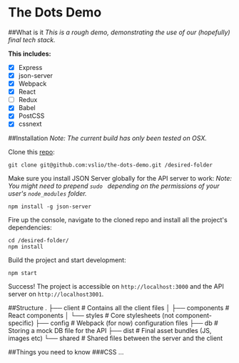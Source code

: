 # The Dots Demo

##What is it
*This is a rough demo, demonstrating the use of our (hopefully) final tech stack.*

**This includes:**
- [x] Express
- [x] json-server
- [x] Webpack
- [x] React
- [ ] Redux
- [x] Babel
- [x] PostCSS
- [x] cssnext

##Installation
*Note: The current build has only been tested on OSX.*

Clone this [repo](https://github.com/vslio/the-dots-demo):
```
git clone git@github.com:vslio/the-dots-demo.git /desired-folder
```

Make sure you install JSON Server globally for the API server to work:
*Note: You might need to prepend `sudo ` depending on the permissions of your user's `node_modules` folder.*
```
npm install -g json-server
```

Fire up the console, navigate to the cloned repo and install all the project's dependencies:
```
cd /desired-folder/
npm install
```

Build the project and start development:
```
npm start
```

Success! The project is accessible on `http://localhost:3000` and the API server on `http://localhost3001`.

##Structure
    .
    ├── client                  # Contains all the client files
    │   ├── components          # React components
    │   └── styles              # Core stylesheets (not component-specific)
    ├── config                  # Webpack (for now) configuration files
    ├── db                      # Storing a mock DB file for the API
    ├── dist                    # Final asset bundles (JS, images etc)
    └── shared                  # Shared files between the server and the client


##Things you need to know
###CSS
...
